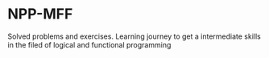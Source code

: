 # NPP-MFF
Solved problems and exercises. Learning journey to get a intermediate skills in the filed of logical and functional programming
